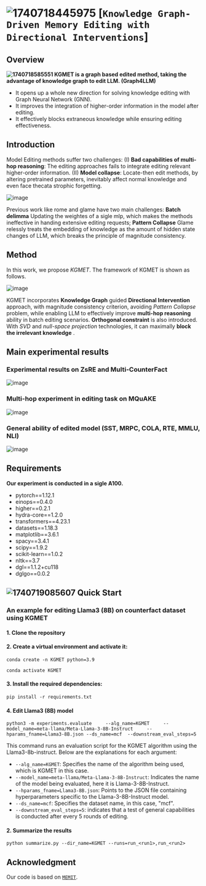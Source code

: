 # ![1740718445975](https://github.com/user-attachments/assets/6bd128bd-681e-4e93-8bd5-9cb3362de6e4) [``Knowledge Graph-Driven Memory Editing with Directional Interventions``]
## Overview
**![1740718585551](https://github.com/user-attachments/assets/24dac3ae-849f-47fd-ad86-da9b4af951bc) KGMET is a graph based edited method, taking the advantage of knowledge graph to edit LLM. (Graph4LLM)**
- It opens up a whole new direction for solving knowledge editing with Graph Neural Network (GNN).
- It improves the integration of higher-order information in the model after editing.
- It effectively blocks extraneous knowledge while ensuring editing effectiveness.
## Introduction

Model Editing methods suffer two challenges: (I) **Bad capabilities of multi-hop reasoning**: The editing approaches fails to integrate editing relevant higher-order information. (II) **Model collapse**:  Locate-then edit methods, by altering pretrained parameters, inevitably affect normal knowledge and even face thecata strophic forgetting.

![image](https://github.com/user-attachments/assets/bd3c3b4d-c5b8-4d79-8cef-8d4b77d961e0)

Previous work like rome and glame have two main challenges: **Batch delimma** Updating the weightes of a sigle mlp, which makes the methods ineffective in handing extensive editing requests; **Pattern Collapse** Glame relessly treats the embedding of knowledge as the amount of hidden state changes of LLM, which breaks the principle of magnitude consistency.

## Method

In this work, we propose *KGMET*. The framework of KGMET is shown as follows.

![image](https://github.com/user-attachments/assets/3f4ad5d0-d146-4dd3-88e3-3dd041b65c86)

KGMET incorporates **Knowledge Graph** guided **Directional Intervention** approach, with magnitude consistency criterion, avoiding *Pattern Collapse* problem, while enabling LLM to effectively improve **multi-hop reasoning** ability in batch editing scenarios. **Orthogonal constraint** is also introduced. With *SVD* and *null-space projection* technologies, it can maximally **block the irrelevant knowledge** . 

## Main experimental results
### Experimental results on ZsRE and Multi-CounterFact
![image](https://github.com/user-attachments/assets/33d3a8a8-3e9b-42e2-a4c5-2cf2700289ff)

### Multi-hop experiment in editing task on MQuAKE
![image](https://github.com/user-attachments/assets/2aefc337-a286-4ea1-8da2-1c264331fb7a)

### General ability of edited model (SST, MRPC, COLA, RTE, MMLU, NLI)
![image](https://github.com/user-attachments/assets/6f6c19b4-0a69-431a-87bc-d1190fc06782)


## Requirements
**Our experiment is conducted in a sigle A100.**
- pytorch==1.12.1
- einops==0.4.0
- higher==0.2.1
- hydra-core==1.2.0
- transformers==4.23.1
- datasets==1.18.3
- matplotlib==3.6.1
- spacy==3.4.1
- scipy==1.9.2
- scikit-learn==1.0.2
- nltk==3.7
- dgl==1.1.2+cu118
- dglgo==0.0.2
## ![1740719085607](https://github.com/user-attachments/assets/9c6bfeff-f1ae-4bd7-9b4a-fe41156e4af0) Quick Start
### An example for editing Llama3 (8B) on counterfact dataset using KGMET
#### 1. Clone the repository
#### 2. Create a virtual environment and activate it:
   `conda create -n KGMET python=3.9`
   
   `conda activate KGMET`
#### 3. Install the required dependencies: 
    pip install -r requirements.txt
#### 4. Edit Llama3 (8B) model 
 
    python3 -m experiments.evaluate     --alg_name=KGMET     --model_name=meta-llama/Meta-Llama-3-8B-Instruct     --hparams_fname=Llama3-8B.json --ds_name=mcf  --downstream_eval_steps=5

This command runs an evaluation script for the KGMET algorithm using the Llama3-8b-instruct. Below are the explanations for each argument:

- `--alg_name=KGMET`: Specifies the name of the algorithm being used, which is KGMET in this case.
- `--model_name=meta-llama/Meta-Llama-3-8B-Instruct`: Indicates the name of the model being evaluated, here it is Llama-3-8B-Instruct.
- `--hparams_fname=Llama3-8B.json`: Points to the JSON file containing hyperparameters specific to the Llama-3-8B-Instruct model.
- `--ds_name=mcf`: Specifies the dataset name, in this case, "mcf". 
- `--downstream_eval_steps=5`: indicates that a test of general capabilities is conducted after every 5 rounds of editing.
#### 2. Summarize the results

    python summarize.py --dir_name=KGMET --runs=run_<run1>,run_<run2>

## Acknowledgment
Our code is based on  [``MEMIT``](https://github.com/kmeng01/memit.git).
